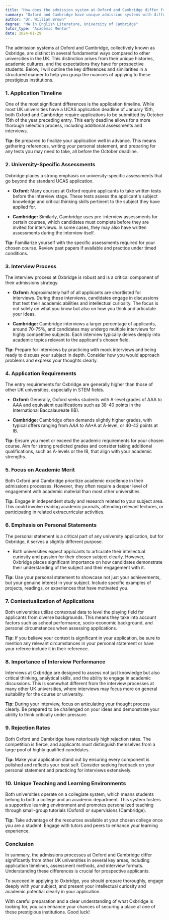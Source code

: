 ```yaml
---
title: "How does the admission system at Oxford and Cambridge differ from that of other universities in the UK?"
summary: "Oxford and Cambridge have unique admission systems with different timelines and expectations compared to other UK universities."
author: "Dr. William Brown"
degree: "MA in English Literature, University of Cambridge"
tutor_type: "Academic Mentor"
date: 2024-01-29
---
```


The admission systems at Oxford and Cambridge, collectively known as Oxbridge, are distinct in several fundamental ways compared to other universities in the UK. This distinction arises from their unique histories, academic cultures, and the expectations they have for prospective students. Below, I will outline the key differences and similarities in a structured manner to help you grasp the nuances of applying to these prestigious institutions.

### 1. Application Timeline

One of the most significant differences is the application timeline. While most UK universities have a UCAS application deadline of January 15th, both Oxford and Cambridge require applications to be submitted by October 15th of the year preceding entry. This early deadline allows for a more thorough selection process, including additional assessments and interviews. 

**Tip:** Be prepared to finalize your application well in advance. This means gathering references, writing your personal statement, and preparing for any tests you may need to take, all before the October deadline.

### 2. University-Specific Assessments

Oxbridge places a strong emphasis on university-specific assessments that go beyond the standard UCAS application. 

- **Oxford:** Many courses at Oxford require applicants to take written tests before the interview stage. These tests assess the applicant's subject knowledge and critical thinking skills pertinent to the subject they have applied for.
  
- **Cambridge:** Similarly, Cambridge uses pre-interview assessments for certain courses, which candidates must complete before they are invited for interviews. In some cases, they may also have written assessments during the interview itself.

**Tip:** Familiarize yourself with the specific assessments required for your chosen course. Review past papers if available and practice under timed conditions.

### 3. Interview Process

The interview process at Oxbridge is robust and is a critical component of their admissions strategy.

- **Oxford:** Approximately half of all applicants are shortlisted for interviews. During these interviews, candidates engage in discussions that test their academic abilities and intellectual curiosity. The focus is not solely on what you know but also on how you think and articulate your ideas.

- **Cambridge:** Cambridge interviews a larger percentage of applicants, around 70-75%, and candidates may undergo multiple interviews for highly competitive subjects. Each interview typically delves deeply into academic topics relevant to the applicant's chosen field.

**Tip:** Prepare for interviews by practicing with mock interviews and being ready to discuss your subject in depth. Consider how you would approach problems and express your thoughts clearly.

### 4. Application Requirements

The entry requirements for Oxbridge are generally higher than those of other UK universities, especially in STEM fields.

- **Oxford:** Generally, Oxford seeks students with A-level grades of AAA to A*A*A and equivalent qualifications such as 38-40 points in the International Baccalaureate (IB).

- **Cambridge:** Cambridge often demands slightly higher grades, with typical offers ranging from A*AA to A*A*A at A-level, or 40-42 points at IB.

**Tip:** Ensure you meet or exceed the academic requirements for your chosen course. Aim for strong predicted grades and consider taking additional qualifications, such as A-levels or the IB, that align with your academic strengths.

### 5. Focus on Academic Merit

Both Oxford and Cambridge prioritize academic excellence in their admissions processes. However, they often require a deeper level of engagement with academic material than most other universities. 

**Tip:** Engage in independent study and research related to your subject area. This could involve reading academic journals, attending relevant lectures, or participating in related extracurricular activities.

### 6. Emphasis on Personal Statements

The personal statement is a critical part of any university application, but for Oxbridge, it serves a slightly different purpose.

- Both universities expect applicants to articulate their intellectual curiosity and passion for their chosen subject clearly. However, Oxbridge places significant importance on how candidates demonstrate their understanding of the subject and their engagement with it.

**Tip:** Use your personal statement to showcase not just your achievements, but your genuine interest in your subject. Include specific examples of projects, readings, or experiences that have motivated you.

### 7. Contextualization of Applications

Both universities utilize contextual data to level the playing field for applicants from diverse backgrounds. This means they take into account factors such as school performance, socio-economic background, and personal circumstances when assessing applications.

**Tip:** If you believe your context is significant in your application, be sure to mention any relevant circumstances in your personal statement or have your referee include it in their reference.

### 8. Importance of Interview Performance

Interviews at Oxbridge are designed to assess not just knowledge but also critical thinking, analytical skills, and the ability to engage in academic discussions. This is somewhat different from the interview processes at many other UK universities, where interviews may focus more on general suitability for the course or university.

**Tip:** During your interview, focus on articulating your thought process clearly. Be prepared to be challenged on your ideas and demonstrate your ability to think critically under pressure.

### 9. Rejection Rates

Both Oxford and Cambridge have notoriously high rejection rates. The competition is fierce, and applicants must distinguish themselves from a large pool of highly qualified candidates.

**Tip:** Make your application stand out by ensuring every component is polished and reflects your best self. Consider seeking feedback on your personal statement and practicing for interviews extensively.

### 10. Unique Teaching and Learning Environments

Both universities operate on a collegiate system, which means students belong to both a college and an academic department. This system fosters a supportive learning environment and promotes personalized teaching through small-group tutorials (Oxford) or supervisions (Cambridge).

**Tip:** Take advantage of the resources available at your chosen college once you are a student. Engage with tutors and peers to enhance your learning experience.

### Conclusion

In summary, the admissions processes at Oxford and Cambridge differ significantly from other UK universities in several key areas, including application timelines, assessment methods, and interview formats. Understanding these differences is crucial for prospective applicants. 

To succeed in applying to Oxbridge, you should prepare thoroughly, engage deeply with your subject, and present your intellectual curiosity and academic potential clearly in your application. 

With careful preparation and a clear understanding of what Oxbridge is looking for, you can enhance your chances of securing a place at one of these prestigious institutions. Good luck!
    